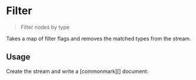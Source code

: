 # Filter

<? @include readme/badges.md ?>

> Filter nodes by type

Takes a map of filter flags and removes the matched types from the stream.

<? @include readme/install.md ?>

## Usage

Create the stream and write a [commonmark][] document:

<? @source {javascript=s/\.\.\/index/mkfilter/gm} usage.js ?>

<? @include readme/help.md ?>

<? @exec mkapi index.js --title=API --level=2 ?>
<? @include {=readme} license.md links.md ?>
